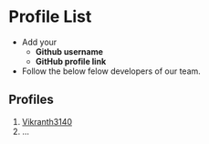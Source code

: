 # Profile List

- Add your 
    - **Github username**
    - **GitHub profile link**
- Follow the below felow developers of our team.

## Profiles

1. [Vikranth3140](https://github.com/Vikranth3140)
2. ...
